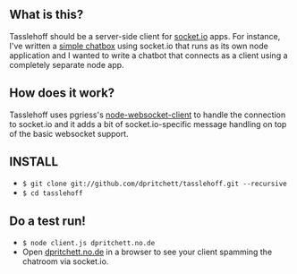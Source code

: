 What is this?
-------------
Tasslehoff should be a server-side client for [socket.io](http://github.com/LearnBoost/Socket.IO-node) apps.  For instance, I've written a [simple chatbox](http://github.com/dpritchett/chatbox) using socket.io that runs as its own node application and I wanted to write a chatbot that connects as a client using a completely separate node app.

How does it work?
-----------------
Tasslehoff uses pgriess's [node-websocket-client](http://github.com/pgriess/node-websocket-client) to handle the connection to socket.io and it adds a bit of socket.io-specific message handling on top of the basic websocket support.

INSTALL
-------
* `$ git clone git://github.com/dpritchett/tasslehoff.git --recursive`
* `$ cd tasslehoff`

Do a test run!
--------------
* `$ node client.js dpritchett.no.de`
* Open [dpritchett.no.de](http://dpritchett.no.de) in a browser to see your client spamming the chatroom via socket.io.


